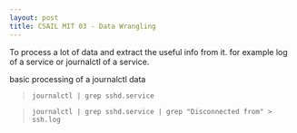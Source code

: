 ```yaml
---
layout: post
title: CSAIL MIT 03 - Data Wrangling
---
```


To process a lot of data and extract the useful info from it. for example log of a service or journalctl of a service.

basic processing of a journalctl data

> `journalctl | grep sshd.service`

> `journalctl | grep sshd.service | grep "Disconnected from" > ssh.log`

